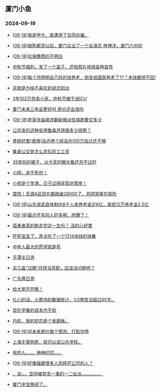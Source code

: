 ## 厦门小鱼 
### 2024-09-19

+ [[09-18]我是甲方，我遭遇了合同诈骗。](http://bbs.xmfish.com/read-htm-tid-18244482.html)

+ [[09-18]继陈都灵以后，厦门又出了一个女演员 林博洋，厦门六中的](http://bbs.xmfish.com/read-htm-tid-18244594.html)

+ [[09-18]社保缴费的不明白](http://bbs.xmfish.com/read-htm-tid-18244527.html)

+ [中秋节福利，发了一个盒子，还拍照片视频各种宣传](http://bbs.xmfish.com/read-htm-tid-18244469.html)

+ [[09-18]每个月明明自己存的钱养老，倒变成国家养老了??？本钱都捞不回!](http://bbs.xmfish.com/read-htm-tid-18244599.html)

+ [这就是为啥不喜欢封闭式阳台](http://bbs.xmfish.com/read-htm-tid-18244612.html)

+ [3年102万外卖小哥，中秋节被干进ICU](http://bbs.xmfish.com/read-htm-tid-18244604.html)

+ [厦门未来三年会更好吗 房价还会涨吗](http://bbs.xmfish.com/read-htm-tid-18244500.html)

+ [[09-18]老家寺庙接连翻新摊派性捐款要交多少](http://bbs.xmfish.com/read-htm-tid-18244522.html)

+ [公司发的这种安德鲁森月饼值多少钱啊？](http://bbs.xmfish.com/read-htm-tid-18244674.html)

+ [养娃好累[表情]岛内养个娃岛内100万估计还不够](http://bbs.xmfish.com/read-htm-tid-18244603.html)

+ [集美公交是怎么克扣员工工资](http://bbs.xmfish.com/read-htm-tid-18244653.html)

+ [35年前的裙子，以今天的眼光看还并不过时](http://bbs.xmfish.com/read-htm-tid-18244736.html)

+ [小样，迷不死你！](http://bbs.xmfish.com/read-htm-tid-18244760.html)

+ [小孩是个学渣，日子过得非常非常惨！](http://bbs.xmfish.com/read-htm-tid-18244794.html)

+ [震惊！天源A区现在都跌破28000了，洞洞哭晕在厕所](http://bbs.xmfish.com/read-htm-tid-18244738.html)

+ [[09-18]山东成武县体制内8千人发养老金近8亿，居民12万养老金2.5亿](http://bbs.xmfish.com/read-htm-tid-18244797.html)

+ [[09-18]最近开车的人好多啊，挤爆了！](http://bbs.xmfish.com/read-htm-tid-18244680.html)

+ [孤勇者真的能走完这一生吗？ 活的心好累](http://bbs.xmfish.com/read-htm-tid-18244642.html)

+ [吓死宝宝了，差点吃了一个1314块钱的快餐](http://bbs.xmfish.com/read-htm-tid-18244744.html)

+ [中年人最大的愿望就是苟](http://bbs.xmfish.com/read-htm-tid-18244765.html)

+ [平潭半日游](http://bbs.xmfish.com/read-htm-tid-18244690.html)

+ [买几盒“过期”月饼当茶配，应该没问题吧？](http://bbs.xmfish.com/read-htm-tid-18244799.html)

+ [广东两日游](http://bbs.xmfish.com/read-htm-tid-18244701.html)

+ [给大家开开眼！](http://bbs.xmfish.com/read-htm-tid-18244877.html)

+ [扎心的话，火葬场的数据统计，1/3男性没超过65岁。](http://bbs.xmfish.com/read-htm-tid-18244943.html)

+ [现在早餐的成本也不低](http://bbs.xmfish.com/read-htm-tid-18244842.html)

+ [内疚，我的初恋是个发廊妹。](http://bbs.xmfish.com/read-htm-tid-18244931.html)

+ [[09-19]对未来房价做个预测，打脸勿喷](http://bbs.xmfish.com/read-htm-tid-18244924.html)

+ [上海无需购房，就可以读公办学校。](http://bbs.xmfish.com/read-htm-tid-18244796.html)

+ [有的人。。。。神神叨叨。。。](http://bbs.xmfish.com/read-htm-tid-18244948.html)

+ [[09-19]好像福建很多人崇拜开公司的人？](http://bbs.xmfish.com/read-htm-tid-18244981.html)

+ [。谈:。。空间被禁言一事的一二扯淡。。。。。。。。。](http://bbs.xmfish.com/read-htm-tid-18244787.html)

+ [厦门中宝倒闭了。](http://bbs.xmfish.com/read-htm-tid-18245024.html)

